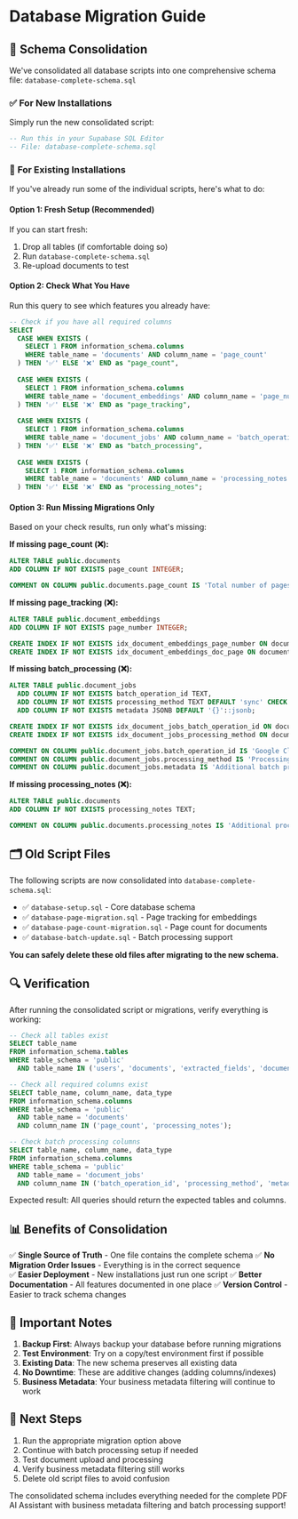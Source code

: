 # Database Migration Guide

## 🎯 Schema Consolidation

We've consolidated all database scripts into one comprehensive schema file: `database-complete-schema.sql`

### ✅ **For New Installations**
Simply run the new consolidated script:
```sql
-- Run this in your Supabase SQL Editor
-- File: database-complete-schema.sql
```

### 🔄 **For Existing Installations**

If you've already run some of the individual scripts, here's what to do:

#### Option 1: Fresh Setup (Recommended)
If you can start fresh:
1. Drop all tables (if comfortable doing so)
2. Run `database-complete-schema.sql`
3. Re-upload documents to test

#### Option 2: Check What You Have
Run this query to see which features you already have:

```sql
-- Check if you have all required columns
SELECT 
  CASE WHEN EXISTS (
    SELECT 1 FROM information_schema.columns 
    WHERE table_name = 'documents' AND column_name = 'page_count'
  ) THEN '✅' ELSE '❌' END as "page_count",
  
  CASE WHEN EXISTS (
    SELECT 1 FROM information_schema.columns 
    WHERE table_name = 'document_embeddings' AND column_name = 'page_number'
  ) THEN '✅' ELSE '❌' END as "page_tracking",
  
  CASE WHEN EXISTS (
    SELECT 1 FROM information_schema.columns 
    WHERE table_name = 'document_jobs' AND column_name = 'batch_operation_id'
  ) THEN '✅' ELSE '❌' END as "batch_processing",
  
  CASE WHEN EXISTS (
    SELECT 1 FROM information_schema.columns 
    WHERE table_name = 'documents' AND column_name = 'processing_notes'
  ) THEN '✅' ELSE '❌' END as "processing_notes";
```

#### Option 3: Run Missing Migrations Only

Based on your check results, run only what's missing:

**If missing page_count (❌):**
```sql
ALTER TABLE public.documents 
ADD COLUMN IF NOT EXISTS page_count INTEGER;

COMMENT ON COLUMN public.documents.page_count IS 'Total number of pages in the PDF document, extracted during processing';
```

**If missing page_tracking (❌):**
```sql
ALTER TABLE public.document_embeddings 
ADD COLUMN IF NOT EXISTS page_number INTEGER;

CREATE INDEX IF NOT EXISTS idx_document_embeddings_page_number ON document_embeddings(page_number);
CREATE INDEX IF NOT EXISTS idx_document_embeddings_doc_page ON document_embeddings(document_id, page_number);
```

**If missing batch_processing (❌):**
```sql
ALTER TABLE public.document_jobs 
  ADD COLUMN IF NOT EXISTS batch_operation_id TEXT,
  ADD COLUMN IF NOT EXISTS processing_method TEXT DEFAULT 'sync' CHECK (processing_method IN ('sync', 'batch')),
  ADD COLUMN IF NOT EXISTS metadata JSONB DEFAULT '{}'::jsonb;

CREATE INDEX IF NOT EXISTS idx_document_jobs_batch_operation_id ON document_jobs(batch_operation_id);
CREATE INDEX IF NOT EXISTS idx_document_jobs_processing_method ON document_jobs(processing_method);

COMMENT ON COLUMN public.document_jobs.batch_operation_id IS 'Google Cloud Document AI batch operation ID for tracking long-running operations';
COMMENT ON COLUMN public.document_jobs.processing_method IS 'Processing method: sync for ≤30 pages, batch for >30 pages';
COMMENT ON COLUMN public.document_jobs.metadata IS 'Additional batch processing metadata (GCS URIs, processor info, etc.)';
```

**If missing processing_notes (❌):**
```sql
ALTER TABLE public.documents 
ADD COLUMN IF NOT EXISTS processing_notes TEXT;

COMMENT ON COLUMN public.documents.processing_notes IS 'Additional processing information (batch operations, errors, etc.)';
```

## 🗂️ **Old Script Files**

The following scripts are now consolidated into `database-complete-schema.sql`:

- ✅ `database-setup.sql` - Core database schema
- ✅ `database-page-migration.sql` - Page tracking for embeddings  
- ✅ `database-page-count-migration.sql` - Page count for documents
- ✅ `database-batch-update.sql` - Batch processing support

**You can safely delete these old files after migrating to the new schema.**

## 🔍 **Verification**

After running the consolidated script or migrations, verify everything is working:

```sql
-- Check all tables exist
SELECT table_name 
FROM information_schema.tables 
WHERE table_schema = 'public' 
  AND table_name IN ('users', 'documents', 'extracted_fields', 'document_embeddings', 'processing_status', 'document_jobs');

-- Check all required columns exist
SELECT table_name, column_name, data_type
FROM information_schema.columns 
WHERE table_schema = 'public' 
  AND table_name = 'documents'
  AND column_name IN ('page_count', 'processing_notes');

-- Check batch processing columns
SELECT table_name, column_name, data_type
FROM information_schema.columns 
WHERE table_schema = 'public' 
  AND table_name = 'document_jobs'
  AND column_name IN ('batch_operation_id', 'processing_method', 'metadata');
```

Expected result: All queries should return the expected tables and columns.

## 📊 **Benefits of Consolidation**

✅ **Single Source of Truth** - One file contains the complete schema
✅ **No Migration Order Issues** - Everything is in the correct sequence  
✅ **Easier Deployment** - New installations just run one script
✅ **Better Documentation** - All features documented in one place
✅ **Version Control** - Easier to track schema changes

## 🚨 **Important Notes**

1. **Backup First**: Always backup your database before running migrations
2. **Test Environment**: Try on a copy/test environment first if possible
3. **Existing Data**: The new schema preserves all existing data
4. **No Downtime**: These are additive changes (adding columns/indexes)
5. **Business Metadata**: Your business metadata filtering will continue to work

## 🎯 **Next Steps**

1. Run the appropriate migration option above
2. Continue with batch processing setup if needed
3. Test document upload and processing
4. Verify business metadata filtering still works
5. Delete old script files to avoid confusion

The consolidated schema includes everything needed for the complete PDF AI Assistant with business metadata filtering and batch processing support!